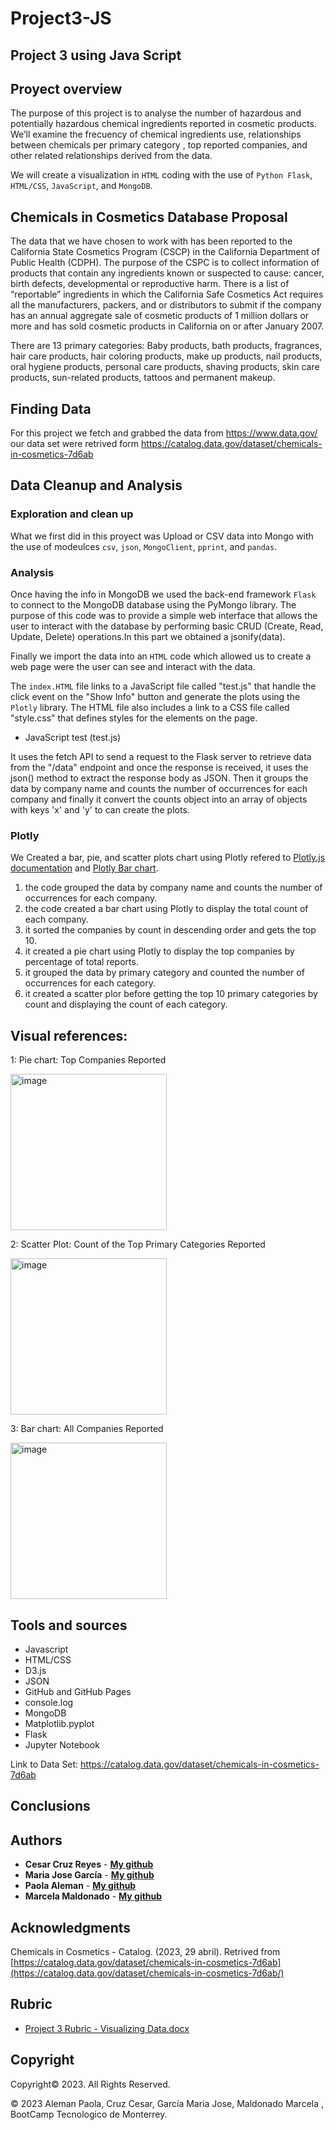 # Project3-JS

## Project 3 using Java Script

## Proyect overview 
The purpose of this project is to analyse the number of   hazardous and potentially hazardous chemical ingredients reported in cosmetic products. We’ll examine the frecuency of chemical ingredients use, relationships between chemicals per primary category , top reported companies,  and other related relationships derived from the data.

We will create a visualization  in `HTML` coding with  the use of `Python Flask`, `HTML/CSS`, `JavaScript`, and  `MongoDB`.

## Chemicals in Cosmetics Database Proposal
The data that we have chosen to work with has been reported to the California State Cosmetics Program (CSCP) in the California Department of Public Health (CDPH). 
The purpose of the CSPC is to collect information of products that contain any ingredients known or suspected to cause: cancer, birth defects, developmental or reproductive harm. There is a list of “reportable” ingredients in which the California Safe Cosmetics Act requires all the manufacturers, packers, and or distributors to submit if the company has an annual aggregate sale of cosmetic products of 1 million dollars or more and has sold cosmetic products in California on or after January 2007. 

There are 13 primary categories: Baby products, bath products, fragrances, hair care products, hair coloring products, make up products, nail products, oral hygiene products, personal care products, shaving products, skin care products, sun-related products, tattoos and permanent makeup. 

## Finding Data
For this project we fetch and grabbed the data from  https://www.data.gov/ our data set were retrived form https://catalog.data.gov/dataset/chemicals-in-cosmetics-7d6ab

## Data Cleanup and Analysis

### Exploration and clean up

What we first did in this proyect was Upload or CSV data into Mongo with the use of modeulces `csv`,  `json`, `MongoClient`, `pprint`, and `pandas`.

### Analysis

Once having the info in MongoDB we used the back-end framework `Flask` to connect to the MongoDB database using the PyMongo library.
The purpose of this code was to provide a simple web interface that allows the user to interact with the database by performing basic CRUD (Create, Read, Update, Delete) operations.In this part we obtained a  jsonify(data).

Finally we import the data into an `HTML` code which allowed us to create a web page were the user can see and interact with the data. 

The `index.HTML` file links to a JavaScript file called "test.js" that handle the click event on the "Show Info" button and generate the plots using the `Plotly` library. The HTML file also includes a link to a CSS file called "style.css" that defines styles for the elements on the page.

* JavaScript test (test.js)

It uses the fetch API to send a request to the Flask server to retrieve data from the "/data" endpoint and once the response is received, it uses the json() method to extract the response body as JSON. Then it groups the data by company name and counts the number of occurrences for each company and finally it  convert the counts object into an array of objects with keys 'x' and 'y' to can create the plots.

### Plotly

We Created a bar,  pie, and scatter plots chart using Plotly refered to [Plotly.js documentation](https://plot.ly/javascript/) and  [Plotly Bar chart](https://www.youtube.com/watch?v=N1GwQNatOwo).

1) the code grouped the data by company name and counts the number of occurrences for each company.
2) the code created a bar chart using Plotly to display the total count of each company.
3) it sorted the companies by count in descending order and gets the top 10.
4) it created a pie chart using Plotly to display the top companies by percentage of total reports.
5) it grouped the data by primary category and counted the number of occurrences for each category.
6) it created a scatter plor before getting the top 10 primary categories by count and displaying the count of each category.


## Visual references:

1: Pie chart: Top Companies Reported

<img width ="250" alt ="image" src="https://user-images.githubusercontent.com/119386031/236638927-4cbbf0be-2bef-41c4-9cbb-6374f0373d05.png">

2: Scatter Plot: Count of the Top Primary Categories Reported

<img width ="250" alt ="image" src="https://user-images.githubusercontent.com/119386031/236638796-2d188b44-5c79-49c7-b49a-e36472410f18.png">

3: Bar chart: All Companies Reported

<img width ="250" alt ="image" src="https://user-images.githubusercontent.com/119386031/236639016-ad4e2230-8ac2-40a1-a947-76bd726fd835.png">


## Tools and sources

* Javascript
* HTML/CSS
* D3.js
* JSON
* GitHub and GitHub Pages
* console.log
* MongoDB
* Matplotlib.pyplot
* Flask
* Jupyter Notebook


Link to Data Set:
https://catalog.data.gov/dataset/chemicals-in-cosmetics-7d6ab

## Conclusions

## Authors

* **Cesar Cruz Reyes** - **[My github](https://github.com/CsarCruz "GitHub for Cesar Cruz")**
* **Maria Jose García** - **[My github](https://github.com/MajoGarciaMontes "GitHub for Majo García")**
* **Paola Aleman** - **[My github](https://github.com/paoaleman19 "GitHub for Pao Aleman")**
* **Marcela Maldonado** - **[My github](https://github.com/Marce1301 "GitHub for Marcela Maldonado")**

## Acknowledgments

Chemicals in Cosmetics - Catalog. (2023, 29 abril). Retrived from [https://catalog.data.gov/dataset/chemicals-in-cosmetics-7d6ab](https://catalog.data.gov/dataset/chemicals-in-cosmetics-7d6ab/)


## Rubric
* [Project 3 Rubric - Visualizing Data.docx](https://github.com/paoaleman19/Project3-JS/files/11402900/Project.3.Rubric.-.Visualizing.Data.docx)

## Copyright

Copyright:copyright: 2023. All Rights Reserved.

© 2023  Aleman Paola, Cruz Cesar, García Maria Jose, Maldonado Marcela , BootCamp Tecnologico de Monterrey.

